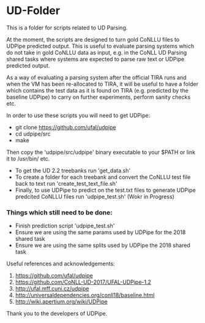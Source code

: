 # UD-Folder

This is a folder for scripts related to UD Parsing. 

At the moment, the scripts are designed to turn gold CoNLLU files to UDPipe predicted output. This is useful to evaluate parsing systems which do not take in gold CoNLLU data as input, e.g. in the CoNLL UD Parsing shared tasks where systems are expected to parse raw text or UDPipe predicted output. 

As a way of evaluating a parsing system after the official TIRA runs and when the VM has been re-allocated to TIRA, it will be useful to have a folder which contains the test data as it is found on TIRA (e.g. predicted by the baseline UDPipe) to carry on further experiments, perform sanity checks etc.

In order to use these scripts you will need to get UDPipe: 

- git clone https://github.com/ufal/udpipe
- cd udpipe/src
- make

Then copy the 'udpipe/src/udpipe' binary executable to your $PATH or link it to /usr/bin/ etc. 

- To get the UD 2.2 treebanks run 'get_data.sh'
- To create a folder for each treebank and convert the CoNLLU test file back to text run 'create_test_text_file.sh'
- Finally, to use UDPipe to predict on the test.txt files to generate UDPipe predcited CoNLLU files run 'udpipe_test.sh' (Wokr in Progress)

### Things which still need to be done:
- Finish prediction script 'udpipe_test.sh'
- Ensure we are using the same params used by UDPipe for the 2018 shared task
- Ensure we are using the same splits used by UDPipe the 2018 shared task

Useful references and acknowledgements:

1. https://github.com/ufal/udpipe
2. https://github.com/CoNLL-UD-2017/UFAL-UDPipe-1.2
3. http://ufal.mff.cuni.cz/udpipe
4. http://universaldependencies.org/conll18/baseline.html
5. http://wiki.apertium.org/wiki/UDPipe

Thank you to the developers of UDPipe.
